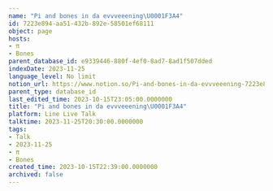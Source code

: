 ```yaml
---
name: "Pi and bones in da evvveeening\U0001F3A4"
id: 7223e894-aa51-432b-892e-58501ef68111
object: page
hosts:
- π
- Bones
parent_database_id: e9339446-880f-4ef0-8ad7-8ad1f507dded
indexDate: 2023-11-25
language_level: No limit
notion_url: https://www.notion.so/Pi-and-bones-in-da-evvveeening-7223e894aa51432b892e58501ef68111
parent_type: database_id
last_edited_time: 2023-10-15T23:05:00.0000000
title: "Pi and bones in da evvveeening\U0001F3A4"
platform: Line Live Talk
talktime: 2023-11-25T20:30:00.0000000
tags:
- Talk
- 2023-11-25
- π
- Bones
created_time: 2023-10-15T22:39:00.0000000
archived: false
---
```



   
   
   
   

   
























